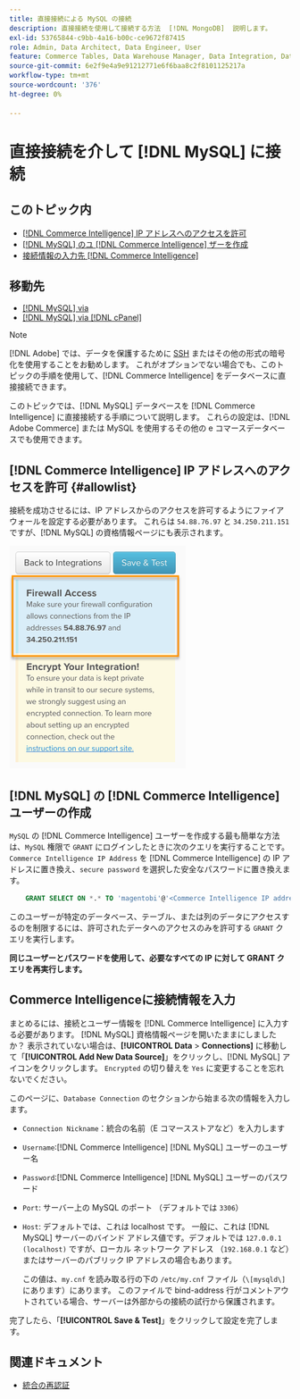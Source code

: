 ```yaml
---
title: 直接接続による MySQL の接続
description: 直接接続を使用して接続する方法  [!DNL MongoDB]  説明します。
exl-id: 53765844-c9bb-4a16-b00c-ce9672f87415
role: Admin, Data Architect, Data Engineer, User
feature: Commerce Tables, Data Warehouse Manager, Data Integration, Data Import/Export
source-git-commit: 6e2f9e4a9e91212771e6f6baa8c2f8101125217a
workflow-type: tm+mt
source-wordcount: '376'
ht-degree: 0%

---
```


# 直接接続を介して [!DNL MySQL] に接続

## このトピック内

* [ [!DNL Commerce Intelligence] IP アドレスへのアクセスを許可](#allowlist)
* [ [!DNL MySQL]  のユ  [!DNL Commerce Intelligence] ザーを作成](#steptwo)
* [接続情報の入力先  [!DNL Commerce Intelligence]](#stepthree)

## 移動先

* [[!DNL MySQL] via ](../integrations/mysql-via-ssh-tunnel.md)
* [[!DNL MySQL] via [!DNL cPanel]](../integrations/mysql-via-cpanel.md)

>[!NOTE]
>
>[!DNL Adobe] では、データを保護するために [SSH](../integrations/mysql-via-ssh-tunnel.md) またはその他の形式の暗号化を使用することをお勧めします。 これがオプションでない場合でも、このトピックの手順を使用して、[!DNL Commerce Intelligence] をデータベースに直接接続できます。

このトピックでは、[!DNL MySQL] データベースを [!DNL Commerce Intelligence] に直接接続する手順について説明します。 これらの設定は、[!DNL Adobe Commerce] または MySQL を使用するその他の e コマースデータベースでも使用できます。

## [!DNL Commerce Intelligence] IP アドレスへのアクセスを許可 {#allowlist}

接続を成功させるには、IP アドレスからのアクセスを許可するようにファイアウォールを設定する必要があります。 これらは `54.88.76.97` と `34.250.211.151` ですが、[!DNL MySQL] の資格情報ページにも表示されます。

![MBI_Allow_Access_IPs.png](../../../assets/MBI_allow_access_IPs.png)

## [!DNL MySQL] の [!DNL Commerce Intelligence] ユーザーの作成

`MySQL` の [!DNL Commerce Intelligence] ユーザーを作成する最も簡単な方法は、`MySQL` 権限で `GRANT` にログインしたときに次のクエリを実行することです。 `Commerce Intelligence IP Address` を [!DNL Commerce Intelligence] の IP アドレスに置き換え、`secure password` を選択した安全なパスワードに置き換えます。

```sql
    GRANT SELECT ON *.* TO 'magentobi'@'<Commerce Intelligence IP address>' IDENTIFIED BY '<secure password>';
```

このユーザーが特定のデータベース、テーブル、または列のデータにアクセスするのを制限するには、許可されたデータへのアクセスのみを許可する `GRANT` クエリを実行します。

**同じユーザーとパスワードを使用して、必要なすべての IP に対して GRANT クエリを再実行します。**

## Commerce Intelligenceに接続情報を入力

まとめるには、接続とユーザー情報を [!DNL Commerce Intelligence] に入力する必要があります。 [!DNL MySQL] 資格情報ページを開いたままにしましたか？ 表示されていない場合は、**[!UICONTROL Data** > **Connections]** に移動して「**[!UICONTROL Add New Data Source]**」をクリックし、[!DNL MySQL] アイコンをクリックします。 `Encrypted` の切り替えを `Yes` に変更することを忘れないでください。

このページに、`Database Connection` のセクションから始まる次の情報を入力します。

* `Connection Nickname`：統合の名前（E コマースストアなど）を入力します
* `Username`:[!DNL Commerce Intelligence] [!DNL MySQL] ユーザーのユーザー名
* `Password`:[!DNL Commerce Intelligence] [!DNL MySQL] ユーザーのパスワード
* `Port`: サーバー上の MySQL のポート （デフォルトでは `3306`）
* `Host`: デフォルトでは、これは localhost です。 一般に、これは [!DNL MySQL] サーバーのバインド アドレス値です。デフォルトでは `127.0.0.1 (localhost)` ですが、ローカル ネットワーク アドレス （`192.168.0.1` など）またはサーバーのパブリック IP アドレスの場合もあります。

  この値は、`my.cnf` を読み取る行の下の `/etc/my.cnf` ファイル（`\[mysqld\]` にあります）にあります。 このファイルで bind-address 行がコメントアウトされている場合、サーバーは外部からの接続の試行から保護されます。

完了したら、「**[!UICONTROL Save & Test]**」をクリックして設定を完了します。

## 関連ドキュメント

* [ 統合の再認証 ](https://experienceleague.adobe.com/docs/commerce-knowledge-base/kb/how-to/mbi-reauthenticating-integrations.html?lang=ja)
